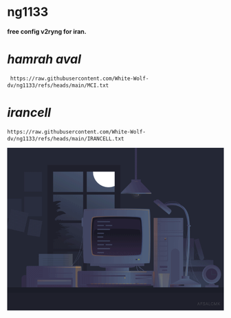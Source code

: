 # ng1133

#### free config v2ryng for iran.



  # *****hamrah aval*****

     https://raw.githubusercontent.com/White-Wolf-dv/ng1133/refs/heads/main/MCI.txt

# *****irancell*****

    https://raw.githubusercontent.com/White-Wolf-dv/ng1133/refs/heads/main/IRANCELL.txt

<p align="center">
<img  src="https://github.com/White-Wolf-dv/White-Wolf-dv/blob/main/5.gif">
</p>
